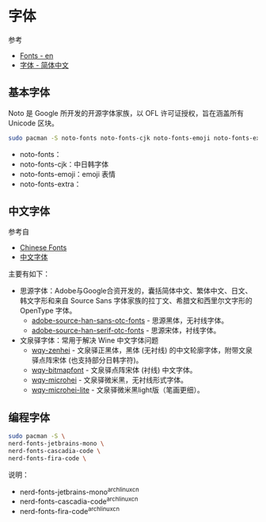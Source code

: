 # 字体

参考

- [Fonts - en](https://wiki.archlinux.org/index.php/Fonts)
- [字体 - 简体中文](https://https://wiki.archlinux.org/index.php/Fonts_(简体中文))

## 基本字体

Noto 是 Google 所开发的开源字体家族，以 OFL 许可证授权，旨在涵盖所有 Unicode 区块。

```bash
sudo pacman -S noto-fonts noto-fonts-cjk noto-fonts-emoji noto-fonts-extra
```

- noto-fonts：
- noto-fonts-cjk：中日韩字体
- noto-fonts-emoji：emoji 表情
- noto-fonts-extra：

## 中文字体

参考自

- [Chinese Fonts](https://wiki.archlinux.org/index.php/Localization/Chinese#Fonts)
- [中文字体](https://wiki.archlinux.org/index.php/Localization_(简体中文)/Simplified_Chinese_(简体中文)#修正简体中文显示为异体（日文）字形)

主要有如下：

- 思源字体：Adobe与Google合资开发的，囊括简体中文、繁体中文、日文、韩文字形和来自 Source Sans 字体家族的拉丁文、希腊文和西里尔文字形的 OpenType 字体。
  - [adobe-source-han-sans-otc-fonts](https://archlinux.org/packages/?name=adobe-source-han-sans-otc-fonts) - 思源黑体，无衬线字体。
  - [adobe-source-han-serif-otc-fonts](https://archlinux.org/packages/?name=adobe-source-han-serif-otc-fonts) - 思源宋体，衬线字体。
- 文泉驿字体：常用于解决 Wine 中文字体问题
  - [wqy-zenhei](https://archlinux.org/packages/?name=wqy-zenhei) - 文泉驿正黑体，黑体 (无衬线) 的中文轮廓字体，附带文泉驿点阵宋体 (也支持部分日韩字符)。
  - [wqy-bitmapfont](https://archlinux.org/packages/?name=wqy-bitmapfont) - 文泉驿点阵宋体 (衬线) 中文字体。
  - [wqy-microhei](https://archlinux.org/packages/?name=wqy-microhei) - 文泉驿微米黑，无衬线形式字体。
  - [wqy-microhei-lite](https://archlinux.org/packages/?name=wqy-microhei-lite) - 文泉驿微米黑light版（笔画更细）。

## 编程字体

```bash
sudo pacman -S \
nerd-fonts-jetbrains-mono \
nerd-fonts-cascadia-code \
nerd-fonts-fira-code \
```

说明：

- nerd-fonts-jetbrains-mono<sup>archlinuxcn</sup>
- nerd-fonts-cascadia-code<sup>archlinuxcn</sup>
- nerd-fonts-fira-code<sup>archlinuxcn</sup>
